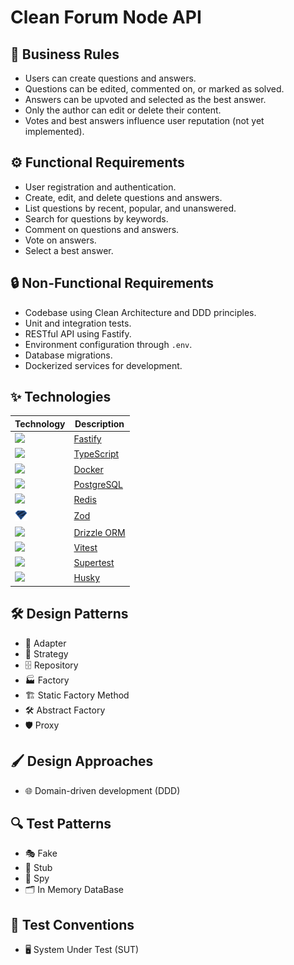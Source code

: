 # Clean Forum Node API

## 🎯 Business Rules

- Users can create questions and answers.
- Questions can be edited, commented on, or marked as solved.
- Answers can be upvoted and selected as the best answer.
- Only the author can edit or delete their content.
- Votes and best answers influence user reputation (not yet implemented).

## ⚙️ Functional Requirements

- User registration and authentication.
- Create, edit, and delete questions and answers.
- List questions by recent, popular, and unanswered.
- Search for questions by keywords.
- Comment on questions and answers.
- Vote on answers.
- Select a best answer.

## 🔒 Non-Functional Requirements

- Codebase using Clean Architecture and DDD principles.
- Unit and integration tests.
- RESTful API using Fastify.
- Environment configuration through `.env`.
- Database migrations.
- Dockerized services for development.

## ✨ Technologies

| Technology      | Description |
|----------------|-------------|
| <img src="https://www.vectorlogo.zone/logos/fastifyio/fastifyio-icon.svg" height="20"/> | [Fastify](https://fastify.io/) |
| <img src="https://cdn.jsdelivr.net/gh/devicons/devicon/icons/typescript/typescript-original.svg" height="20"/> | [TypeScript](https://www.typescriptlang.org/) |
| <img src="https://cdn.jsdelivr.net/gh/devicons/devicon/icons/docker/docker-original.svg" height="20"/> | [Docker](https://www.docker.com/) |
| <img src="https://cdn.jsdelivr.net/gh/devicons/devicon/icons/postgresql/postgresql-original.svg" height="20"/> | [PostgreSQL](https://www.postgresql.org/) |
| <img src="https://cdn.jsdelivr.net/gh/devicons/devicon/icons/redis/redis-original.svg" height="20"/> | [Redis](https://redis.io/) |
| <img src="https://raw.githubusercontent.com/colinhacks/zod/main/logo.svg" height="20"/> | [Zod](https://zod.dev/) |
| <img src="https://orm.drizzle.team/logo.svg" height="20"/> | [Drizzle ORM](https://orm.drizzle.team/) |
| <img src="https://vitest.dev/logo.svg" height="20"/> | [Vitest](https://vitest.dev/) |
| <img src="https://raw.githubusercontent.com/visionmedia/supertest/main/logo.svg" height="20"/> | [Supertest](https://github.com/visionmedia/supertest) |
| <img src="https://typicode.github.io/husky/logo.svg" height="20"/> | [Husky](https://typicode.github.io/husky/) |


## 🛠️ Design Patterns

- 🔌 Adapter  
- 🧩 Strategy  
- 🗄️  Repository  
- 🏭 Factory  
- 🏗️  Static Factory Method  
- 🛠️  Abstract Factory  
- 🛡️  Proxy 


## 🖌️ Design Approaches

- 🌐 Domain-driven development (DDD)  


## 🔍 Test Patterns

- 🎭 Fake  
- 🔗 Stub
- 👀 Spy
- 🗂️  In Memory DataBase


## 📜 Test Conventions

- 🖥️  System Under Test (SUT)
